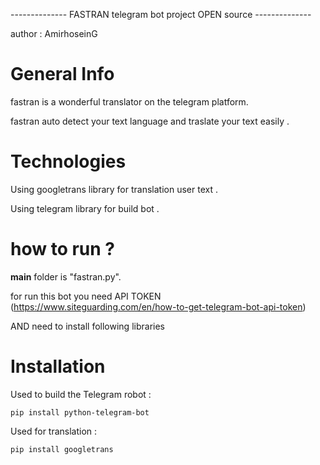 
-------------- FASTRAN telegram bot project OPEN source --------------

author : AmirhoseinG 

# General Info

fastran is a wonderful translator on the telegram platform.

fastran auto detect your text language and traslate your text easily .

# Technologies

Using googletrans library for translation user text  .

Using telegram library for build bot .

# how to run ?

__main__ folder is "fastran.py".

for run this bot you need API TOKEN (https://www.siteguarding.com/en/how-to-get-telegram-bot-api-token)

AND need to install following libraries

# Installation

Used to build the Telegram robot :

    pip install python-telegram-bot

Used for translation :

    pip install googletrans
